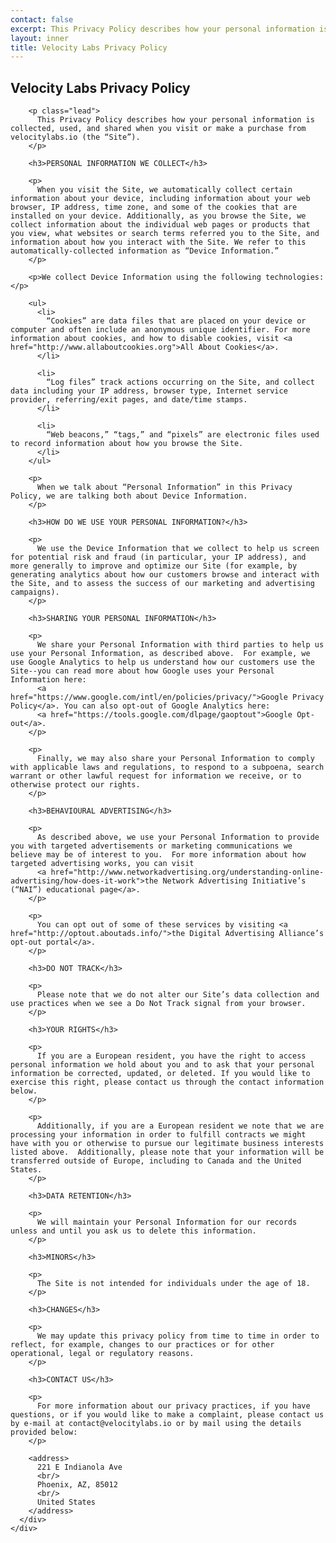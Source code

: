 ```yaml
---
contact: false
excerpt: This Privacy Policy describes how your personal information is collected, used, and shared when you visit, or make a purchase from, our site.
layout: inner
title: Velocity Labs Privacy Policy
---
```


<section id="terms">
  <div class="container">
    <div class="row">
      <div class="col-lg-8 col-lg-offset-2">
        <div class="page-header text-center">
          <h1>Velocity Labs Privacy Policy</h1>
        </div>

        <p class="lead">
          This Privacy Policy describes how your personal information is collected, used, and shared when you visit or make a purchase from velocitylabs.io (the “Site”).
        </p>

        <h3>PERSONAL INFORMATION WE COLLECT</h3>

        <p>
          When you visit the Site, we automatically collect certain information about your device, including information about your web browser, IP address, time zone, and some of the cookies that are installed on your device. Additionally, as you browse the Site, we collect information about the individual web pages or products that you view, what websites or search terms referred you to the Site, and information about how you interact with the Site. We refer to this automatically-collected information as “Device Information.”
        </p>

        <p>We collect Device Information using the following technologies:</p>

        <ul>
          <li>
            “Cookies” are data files that are placed on your device or computer and often include an anonymous unique identifier. For more information about cookies, and how to disable cookies, visit <a href="http://www.allaboutcookies.org">All About Cookies</a>.
          </li>

          <li>
            “Log files” track actions occurring on the Site, and collect data including your IP address, browser type, Internet service provider, referring/exit pages, and date/time stamps.
          </li>

          <li>
            “Web beacons,” “tags,” and “pixels” are electronic files used to record information about how you browse the Site.
          </li>
        </ul>

        <p>
          When we talk about “Personal Information” in this Privacy Policy, we are talking both about Device Information.
        </p>

        <h3>HOW DO WE USE YOUR PERSONAL INFORMATION?</h3>

        <p>
          We use the Device Information that we collect to help us screen for potential risk and fraud (in particular, your IP address), and more generally to improve and optimize our Site (for example, by generating analytics about how our customers browse and interact with the Site, and to assess the success of our marketing and advertising campaigns).
        </p>

        <h3>SHARING YOUR PERSONAL INFORMATION</h3>

        <p>
          We share your Personal Information with third parties to help us use your Personal Information, as described above.  For example, we use Google Analytics to help us understand how our customers use the Site--you can read more about how Google uses your Personal Information here:
          <a href="https://www.google.com/intl/en/policies/privacy/">Google Privacy Policy</a>. You can also opt-out of Google Analytics here:
          <a href="https://tools.google.com/dlpage/gaoptout">Google Opt-out</a>.
        </p>

        <p>
          Finally, we may also share your Personal Information to comply with applicable laws and regulations, to respond to a subpoena, search warrant or other lawful request for information we receive, or to otherwise protect our rights.
        </p>

        <h3>BEHAVIOURAL ADVERTISING</h3>

        <p>
          As described above, we use your Personal Information to provide you with targeted advertisements or marketing communications we believe may be of interest to you.  For more information about how targeted advertising works, you can visit
          <a href="http://www.networkadvertising.org/understanding-online-advertising/how-does-it-work">the Network Advertising Initiative’s (“NAI”) educational page</a>.
        </p>

        <p>
          You can opt out of some of these services by visiting <a href="http://optout.aboutads.info/">the Digital Advertising Alliance’s opt-out portal</a>.
        </p>

        <h3>DO NOT TRACK</h3>

        <p>
          Please note that we do not alter our Site’s data collection and use practices when we see a Do Not Track signal from your browser.
        </p>

        <h3>YOUR RIGHTS</h3>

        <p>
          If you are a European resident, you have the right to access personal information we hold about you and to ask that your personal information be corrected, updated, or deleted. If you would like to exercise this right, please contact us through the contact information below.
        </p>

        <p>
          Additionally, if you are a European resident we note that we are processing your information in order to fulfill contracts we might have with you or otherwise to pursue our legitimate business interests listed above.  Additionally, please note that your information will be transferred outside of Europe, including to Canada and the United States.
        </p>

        <h3>DATA RETENTION</h3>

        <p>
          We will maintain your Personal Information for our records unless and until you ask us to delete this information.
        </p>

        <h3>MINORS</h3>

        <p>
          The Site is not intended for individuals under the age of 18.
        </p>

        <h3>CHANGES</h3>

        <p>
          We may update this privacy policy from time to time in order to reflect, for example, changes to our practices or for other operational, legal or regulatory reasons.
        </p>

        <h3>CONTACT US</h3>

        <p>
          For more information about our privacy practices, if you have questions, or if you would like to make a complaint, please contact us by e-mail at contact@velocitylabs.io or by mail using the details provided below:
        </p>

        <address>
          221 E Indianola Ave
          <br/>
          Phoenix, AZ, 85012
          <br/>
          United States
        </address>
      </div>
    </div>
  </div>
</section>
